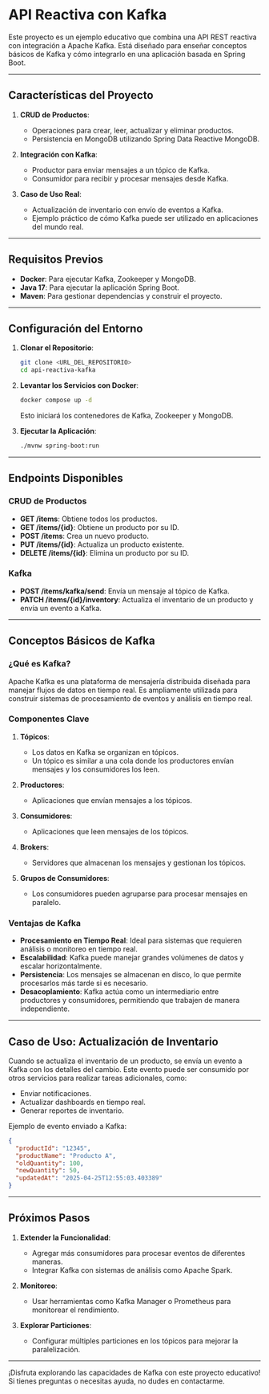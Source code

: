 # API Reactiva con Kafka

Este proyecto es un ejemplo educativo que combina una API REST reactiva con integración a Apache Kafka. Está diseñado para enseñar conceptos básicos de Kafka y cómo integrarlo en una aplicación basada en Spring Boot.

---

## **Características del Proyecto**

1. **CRUD de Productos**:
   - Operaciones para crear, leer, actualizar y eliminar productos.
   - Persistencia en MongoDB utilizando Spring Data Reactive MongoDB.

2. **Integración con Kafka**:
   - Productor para enviar mensajes a un tópico de Kafka.
   - Consumidor para recibir y procesar mensajes desde Kafka.

3. **Caso de Uso Real**:
   - Actualización de inventario con envío de eventos a Kafka.
   - Ejemplo práctico de cómo Kafka puede ser utilizado en aplicaciones del mundo real.

---

## **Requisitos Previos**

- **Docker**: Para ejecutar Kafka, Zookeeper y MongoDB.
- **Java 17**: Para ejecutar la aplicación Spring Boot.
- **Maven**: Para gestionar dependencias y construir el proyecto.

---

## **Configuración del Entorno**

1. **Clonar el Repositorio**:
   ```bash
   git clone <URL_DEL_REPOSITORIO>
   cd api-reactiva-kafka
   ```

2. **Levantar los Servicios con Docker**:
   ```bash
   docker compose up -d
   ```
   Esto iniciará los contenedores de Kafka, Zookeeper y MongoDB.

3. **Ejecutar la Aplicación**:
   ```bash
   ./mvnw spring-boot:run
   ```

---

## **Endpoints Disponibles**

### **CRUD de Productos**
- **GET /items**: Obtiene todos los productos.
- **GET /items/{id}**: Obtiene un producto por su ID.
- **POST /items**: Crea un nuevo producto.
- **PUT /items/{id}**: Actualiza un producto existente.
- **DELETE /items/{id}**: Elimina un producto por su ID.

### **Kafka**
- **POST /items/kafka/send**: Envía un mensaje al tópico de Kafka.
- **PATCH /items/{id}/inventory**: Actualiza el inventario de un producto y envía un evento a Kafka.

---

## **Conceptos Básicos de Kafka**

### **¿Qué es Kafka?**
Apache Kafka es una plataforma de mensajería distribuida diseñada para manejar flujos de datos en tiempo real. Es ampliamente utilizada para construir sistemas de procesamiento de eventos y análisis en tiempo real.

### **Componentes Clave**
1. **Tópicos**:
   - Los datos en Kafka se organizan en tópicos.
   - Un tópico es similar a una cola donde los productores envían mensajes y los consumidores los leen.

2. **Productores**:
   - Aplicaciones que envían mensajes a los tópicos.

3. **Consumidores**:
   - Aplicaciones que leen mensajes de los tópicos.

4. **Brokers**:
   - Servidores que almacenan los mensajes y gestionan los tópicos.

5. **Grupos de Consumidores**:
   - Los consumidores pueden agruparse para procesar mensajes en paralelo.

### **Ventajas de Kafka**
- **Procesamiento en Tiempo Real**: Ideal para sistemas que requieren análisis o monitoreo en tiempo real.
- **Escalabilidad**: Kafka puede manejar grandes volúmenes de datos y escalar horizontalmente.
- **Persistencia**: Los mensajes se almacenan en disco, lo que permite procesarlos más tarde si es necesario.
- **Desacoplamiento**: Kafka actúa como un intermediario entre productores y consumidores, permitiendo que trabajen de manera independiente.

---

## **Caso de Uso: Actualización de Inventario**

Cuando se actualiza el inventario de un producto, se envía un evento a Kafka con los detalles del cambio. Este evento puede ser consumido por otros servicios para realizar tareas adicionales, como:
- Enviar notificaciones.
- Actualizar dashboards en tiempo real.
- Generar reportes de inventario.

Ejemplo de evento enviado a Kafka:
```json
{
  "productId": "12345",
  "productName": "Producto A",
  "oldQuantity": 100,
  "newQuantity": 50,
  "updatedAt": "2025-04-25T12:55:03.403389"
}
```

---

## **Próximos Pasos**

1. **Extender la Funcionalidad**:
   - Agregar más consumidores para procesar eventos de diferentes maneras.
   - Integrar Kafka con sistemas de análisis como Apache Spark.

2. **Monitoreo**:
   - Usar herramientas como Kafka Manager o Prometheus para monitorear el rendimiento.

3. **Explorar Particiones**:
   - Configurar múltiples particiones en los tópicos para mejorar la paralelización.

---

¡Disfruta explorando las capacidades de Kafka con este proyecto educativo! Si tienes preguntas o necesitas ayuda, no dudes en contactarme.

